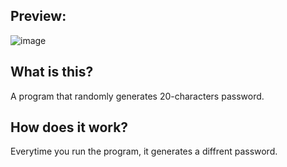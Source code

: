 ## Preview:
![image](https://github.com/DaKU720/password_generator/assets/69478926/be20c288-0464-4967-ae80-5d1b634e4ecb)

## What is this?
A program that randomly generates 20-characters password.

## How does it work?
Everytime you run the program, it generates a diffrent password.
